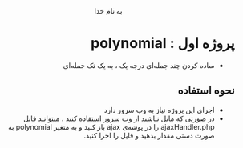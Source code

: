 <div dir="rtl" align="center">
به نام خدا
</div>
<div dir="rtl" align="right">

# پروژه اول : polynomial 

* ساده کردن چند جمله‌ای درجه یک ، به یک تک جمله‌ای

## نحوه استفاده

* اجرای این پروژه نیاز به وب سرور دارد
* در صورتی که مایل نباشید از وب سرور استفاده کنید ، میتوانید فایل ajaxHandler.php را در پوشه‌ی ajax باز کنید و به متغیر polynomial به صورت دستی مقدار بدهید و فایل را اجرا کنید.

</div>
